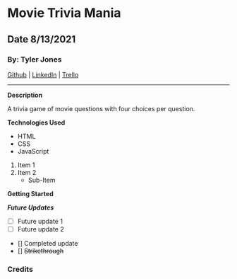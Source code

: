 # Movie Trivia Mania

## Date 8/13/2021

### By: Tyler Jones

[Github](https://github.com/msiroilem) |
[LinkedIn](https://www.linkedin.com/in/tyler-jones-36a30136/) | [Trello](https://trello.com/b/tql959Uf/movie-trivia-mania)

---

**Description**

A trivia game of movie questions with four choices per question.

**Technologies Used**

- HTML
- CSS
- JavaScript

1. Item 1
2. Item 2
   - Sub-Item

**Getting Started**



**_Future Updates_**

- [ ] Future update 1
- [ ] Future update 2
- [] Completed update
- [] ~~Strikethrough~~

### Credits


